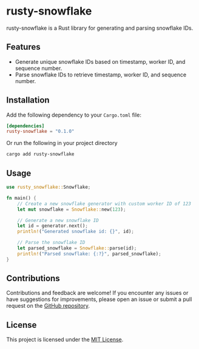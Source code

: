 # rusty-snowflake

rusty-snowflake is a Rust library for generating and parsing snowflake IDs.

## Features

-   Generate unique snowflake IDs based on timestamp, worker ID, and sequence number.
-   Parse snowflake IDs to retrieve timestamp, worker ID, and sequence number.

## Installation

Add the following dependency to your `Cargo.toml` file:

```toml
[dependencies]
rusty-snowflake = "0.1.0"
```

Or run the following in your project directory

```bash
cargo add rusty-snowflake
```

## Usage

```rust
use rusty_snowflake::Snowflake;

fn main() {
    // Create a new snowflake generator with custom worker ID of 123
    let mut snowflake = Snowflake::new(123);

    // Generate a new snowflake ID
    let id = generator.next();
    println!("Generated snowflake id: {}", id);

    // Parse the snowflake ID
    let parsed_snowflake = Snowflake::parse(id);
    println!("Parsed snowflake: {:?}", parsed_snowflake);
}
```

## Contributions

Contributions and feedback are welcome! If you encounter any issues or have suggestions for improvements, please open an issue or submit a pull request on the [GitHub repository](https://github.com/MakeShiftArtist/rusty-snowflake).

## License

This project is licensed under the [MIT License](LICENSE).

